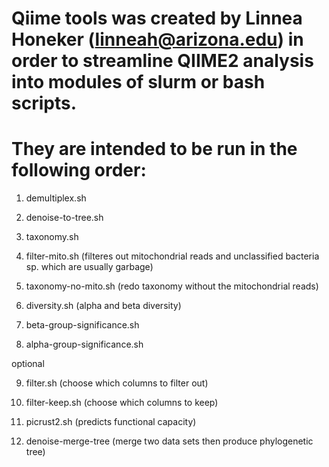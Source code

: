 # Qiime tools was created by Linnea Honeker (linneah@arizona.edu) in order to streamline QIIME2 analysis into modules of slurm or bash scripts. 
# They are intended to be run in the following order:

1. demultiplex.sh

2. denoise-to-tree.sh

3. taxonomy.sh

4. filter-mito.sh (filteres out mitochondrial reads and unclassified bacteria sp. which are usually garbage)

5. taxonomy-no-mito.sh (redo taxonomy without the mitochondrial reads)

6. diversity.sh (alpha and beta diversity)

7. beta-group-significance.sh 

8. alpha-group-significance.sh

optional

9. filter.sh (choose which columns to filter out)

10. filter-keep.sh (choose which columns to keep)

11. picrust2.sh (predicts functional capacity)

12. denoise-merge-tree (merge two data sets then produce phylogenetic tree)

